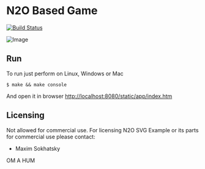 N2O Based Game
==============

[![Build Status](https://travis-ci.org/synrc/games.svg?branch=master)](https://travis-ci.org/synrc/games)

![Image](http://synrc.com/lj/svg_clean.png)

Run
---

To run just perform on Linux, Windows or Mac

    $ make && make console

And open it in browser [http://localhost:8080/static/app/index.htm](http://localhost:8080/static/app/index.htm)

Licensing
---------

Not allowed for commercial use.
For licensing N2O SVG Example or its parts for commercial use please contact:

* Maxim Sokhatsky

OM A HUM
